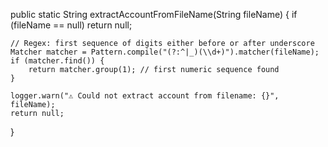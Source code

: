 public static String extractAccountFromFileName(String fileName) {
    if (fileName == null) return null;

    // Regex: first sequence of digits either before or after underscore
    Matcher matcher = Pattern.compile("(?:^|_)(\\d+)").matcher(fileName);
    if (matcher.find()) {
        return matcher.group(1); // first numeric sequence found
    }

    logger.warn("⚠️ Could not extract account from filename: {}", fileName);
    return null;
}

